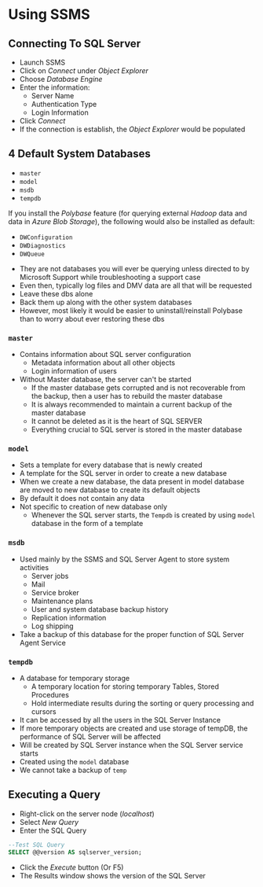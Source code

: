 # Using SSMS

## Connecting To SQL Server

- Launch SSMS
- Click on *Connect* under *Object Explorer*
- Choose *Database Engine*
- Enter the information:
  - Server Name
  - Authentication Type
  - Login Information
- Click *Connect*
- If the connection is establish, the *Object Explorer* would be populated

## 4 Default System Databases

- `master`
- `model`
- `msdb`
- `tempdb`

If you install the *Polybase* feature (for querying external *Hadoop* data and data in *Azure Blob Storage*), the following would also be installed as default:

- `DWConfiguration`
- `DWDiagnostics`
- `DWQueue`
<!---->
- They are not databases you will ever be querying unless directed to by Microsoft Support while troubleshooting a support case
- Even then, typically log files and DMV data are all that will be requested
- Leave these dbs alone
- Back them up along with the other system databases
- However, most likely it would be easier to uninstall/reinstall Polybase than to worry about ever restoring these dbs

### `master`

- Contains information about SQL server configuration
  - Metadata information about all other objects
  - Login information of users
- Without Master database, the server can't be started
  - If the master database gets corrupted and is not recoverable from the backup, then a user has to rebuild the master database
  - It is always recommended to maintain a current backup of the master database
  - It cannot be deleted as it is the heart of SQL SERVER
  - Everything crucial to SQL server is stored in the master database

### `model`

- Sets a template for every database that is newly created
- A template for the SQL server in order to create a new database
- When we create a new database, the data present in model database are moved to new database to create its default objects
- By default it does not contain any data
- Not specific to creation of new database only
  - Whenever the SQL server starts, the `Tempdb` is created by using `model` database in the form of a template

### `msdb`

- Used mainly by the SSMS and SQL Server Agent to store system activities
  - Server jobs
  - Mail
  - Service broker
  - Maintenance plans
  - User and system database backup history
  - Replication information
  - Log shipping
- Take a backup of this database for the proper function of SQL Server Agent Service

### `tempdb`

- A database for temporary storage
  - A temporary location for storing temporary Tables, Stored Procedures
  - Hold intermediate results during the sorting or query processing and cursors
- It can be accessed by all the users in the SQL Server Instance
- If more temporary objects are created and use storage of tempDB, the performance of SQL Server will be affected
- Will be created by SQL Server instance when the SQL Server service starts
- Created using the `model` database
- We cannot take a backup of `temp`

## Executing a Query

- Right-click on the server node (*localhost*)
- Select *New Query*
- Enter the SQL Query

```sql
--Test SQL Query
SELECT @@version AS sqlserver_version;
```

- Click the *Execute* button (Or F5)
- The Results window shows the version of the SQL Server
